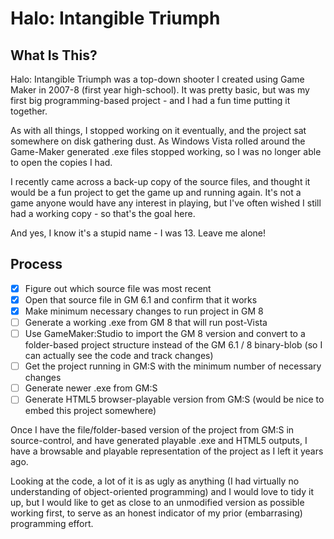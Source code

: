 # Halo: Intangible Triumph
## What Is This? 

Halo: Intangible Triumph was a top-down shooter I created using Game Maker in 2007-8 (first year high-school). It was pretty basic, but was my first big programming-based project - and I had a fun time putting it together. 

As with all things, I stopped working on it eventually, and the project sat somewhere on disk gathering dust. As Windows Vista rolled around the Game-Maker generated .exe files stopped working, so I was no longer able to open the copies I had. 

I recently came across a back-up copy of the source files, and thought it would be a fun project to get the game up and running again. It's not a game anyone would have any interest in playing, but I've often wished I still had a working copy - so that's the goal here.

And yes, I know it's a stupid name - I was 13. Leave me alone!

## Process

- [x] Figure out which source file was most recent
- [x] Open that source file in GM 6.1 and confirm that it works
- [x] Make minimum necessary changes to run project in GM 8
- [ ] Generate a working .exe from GM 8 that will run post-Vista
- [ ] Use GameMaker:Studio to import the GM 8 version and convert to a folder-based project structure instead of the GM 6.1 / 8 binary-blob (so I can actually see the code and track changes)
- [ ] Get the project running in GM:S with the minimum number of necessary changes
- [ ] Generate newer .exe from GM:S
- [ ] Generate HTML5 browser-playable version from GM:S (would be nice to embed this project somewhere)

Once I have the file/folder-based version of the project from GM:S in source-control, and have generated playable .exe and HTML5 outputs, I have a browsable and playable representation of the project as I left it years ago. 

Looking at the code, a lot of it is as ugly as anything (I had virtually no understanding of object-oriented programming) and I would love to tidy it up, but I would like to get as close to an unmodified version as possible working first, to serve as an honest indicator of my prior (embarrasing) programming effort.

